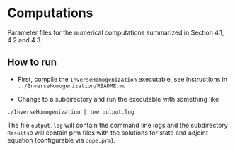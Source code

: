 Computations
============

Parameter files for the numerical computations summarized in Section 4.1,
4.2 and 4.3.


How to run
----------

 - First, compile the `InverseHomogenization` executable, see instructions
   in `../InverseHomogenization/README.md`

 - Change to a subdirectory and run the executable with something like
```
./InverseHomogenization | tee output.log
```
   The file `output.log` will contain the command line logs and the
   subdirectory `Results0` will contain prm files with the solutions for
   state and adjoint equation (configurable via `dope.prm`).
